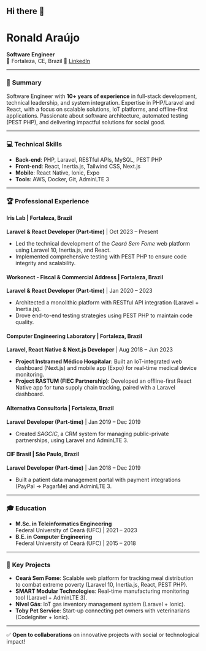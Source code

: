 ## Hi there 👋

<!--
**ronaldaraujo/ronaldaraujo** is a ✨ _special_ ✨ repository because its `README.md` (this file) appears on your GitHub profile.

Here are some ideas to get you started:

- 🔭 I’m currently working on ...
- 🌱 I’m currently learning ...
- 👯 I’m looking to collaborate on ...
- 🤔 I’m looking for help with ...
- 💬 Ask me about ...
- 📫 How to reach me: ...
- 😄 Pronouns: ...
- ⚡ Fun fact: ...
-->

# Ronald Araújo  
**Software Engineer**  
📍 Fortaleza, CE, Brazil
🔗 [LinkedIn](https://www.linkedin.com/in/ronaldaraujo/?locale=en_US)

---

### 🚀 **Summary**  
Software Engineer with **10+ years of experience** in full-stack development, technical leadership, and system integration. Expertise in PHP/Laravel and React, with a focus on scalable solutions, IoT platforms, and offline-first applications. Passionate about software architecture, automated testing (PEST PHP), and delivering impactful solutions for social good.

---

### 💻 **Technical Skills**  
- **Back-end**: PHP, Laravel, RESTful APIs, MySQL, PEST PHP  
- **Front-end**: React, Inertia.js, Tailwind CSS, Next.js  
- **Mobile**: React Native, Ionic, Expo  
- **Tools**: AWS, Docker, Git, AdminLTE 3  

---

### 🏆 **Professional Experience**  

#### **Iris Lab** | Fortaleza, Brazil  
**Laravel & React Developer (Part-time)** | Oct 2023 – Present  
- Led the technical development of the *Ceará Sem Fome* web platform using Laravel 10, Inertia.js, and React.  
- Implemented comprehensive testing with PEST PHP to ensure code integrity and scalability.  

#### **Workonect - Fiscal & Commercial Address** | Fortaleza, Brazil  
**Laravel & React Developer (Part-time)** | Jan 2020 – 2023  
- Architected a monolithic platform with RESTful API integration (Laravel + Inertia.js).  
- Drove end-to-end testing strategies using PEST PHP to maintain code quality.  

#### **Computer Engineering Laboratory** | Fortaleza, Brazil  
**Laravel, React Native & Next.js Developer** | Aug 2018 – Jun 2023  
- **Project Instramed Médico Hospitalar**: Built an IoT-integrated web dashboard (Next.js) and mobile app (Expo) for real-time medical device monitoring.  
- **Project RASTUM (FIEC Partnership)**: Developed an offline-first React Native app for tuna supply chain tracking, paired with a Laravel dashboard.  

#### **Alternativa Consultoria** | Fortaleza, Brazil  
**Laravel Developer (Part-time)** | Jan 2019 – Dec 2019  
- Created *SAGCIC*, a CRM system for managing public-private partnerships, using Laravel and AdminLTE 3.  

#### **CIF Brasil** | São Paulo, Brazil  
**Laravel Developer (Part-time)** | Jan 2018 – Dec 2019  
- Built a patient data management portal with payment integrations (PayPal → PagarMe) and AdminLTE 3.  

---

### 🎓 **Education**  
- **M.Sc. in Teleinformatics Engineering**  
  Federal University of Ceará (UFC) | 2021 – 2023  
- **B.E. in Computer Engineering**  
  Federal University of Ceará (UFC) | 2015 – 2018  

---

### 🌟 **Key Projects**  
- **Ceará Sem Fome**: Scalable web platform for tracking meal distribution to combat extreme poverty (Laravel 10, Inertia.js, React, PEST PHP).
- **SMART Modular Technologies**: Real-time manufacturing monitoring tool (Laravel + AdminLTE 3).  
- **Nível Gás**: IoT gas inventory management system (Laravel + Ionic).  
- **Toby Pet Service**: Start-up connecting pet owners with veterinarians (CodeIgniter + Ionic).  

---

✅ **Open to collaborations** on innovative projects with social or technological impact!  

